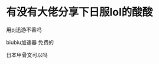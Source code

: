 # 有没有大佬分享下日服lol的酸酸


用pj迅游不香吗

biubiu加速器 免费的

日本甲骨文可以吗<img src="static/image/smiley/default/lol.gif" smilieid="12" border="0" alt="" /><img id="aimg_R7T0O" onclick="zoom(this, this.src, 0, 0, 0)" class="zoom" src="https://cdn.jsdelivr.net/gh/hishis/forum-master/public/images/patch.gif" onmouseover="img_onmouseoverfunc(this)" onload="thumbImg(this)" border="0" alt="" />

